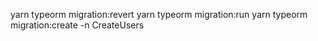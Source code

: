 yarn typeorm migration:revert
yarn typeorm migration:run
yarn typeorm migration:create -n CreateUsers
